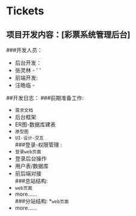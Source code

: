 # Tickets
## 项目开发内容：[彩票系统管理后台]
###开发人员：<br />
* 后台开发：
 * 张灵林 - ' ' 
* 前端开发:
 * 汪皓临 - ` `
   
##开发日志：
###前期准备工作:
   * `需求文档`
   * 后台框架
   * ER图-数据库建表
   * `原型图`
   * `UI-设计-交互`<br />
###登录-权限管理 :
   * `登录web页面`
   * 登录后台操作
   * 用户表/数据库
   * 前后端对接<br />
###总站结构:
   * `web页面`
   * more……<br /> 
###分站结构:
   *`web页面`
   * more……
